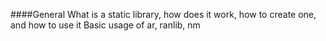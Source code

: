 ####General
What is a static library, how does it work, how to create one, and how to use it
Basic usage of ar, ranlib, nm
